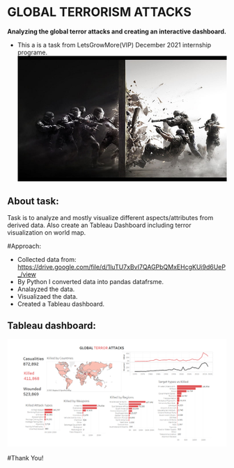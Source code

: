 # GLOBAL TERRORISM ATTACKS

**Analyzing the global terror attacks and creating an interactive dashboard.**

- This a is a task from LetsGrowMore(VIP) December 2021 internship programe.
<img src='https://github.com/karan842/LGMVIP-DataScience/blob/master/Global%20Terrorism/Photos/terrorism.jpg'></img>

## About task:
  Task is to analyze and mostly visualize different aspects/attributes from derived data. Also create an Tableau Dashboard including terror visualization on world map.
  
 #Approach:
- Collected data from: https://drive.google.com/file/d/1luTU7xBvI7QAGPbQMxEHcgKUi9d6UeP_/view
- By Python I converted data into pandas datafrsme.
- Analayzed the data.
- Visualizaed the data.
- Created a Tableau dashboard.


## Tableau dashboard:
<img src='https://github.com/karan842/LGMVIP-DataScience/blob/master/Global%20Terrorism/Photos/GlobalTerrorism.png' ></img>

#Thank You!
